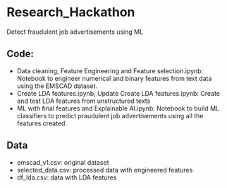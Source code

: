 # Research_Hackathon
Detect fraudulent job advertisements using ML

## Code:
- Data cleaning, Feature Engineering and Feature selection.ipynb: Notebook to engineer numerical and binary features from text data using the EMSCAD dataset.
- Create LDA features.ipynb; Update Create LDA features.ipynb: Create and test LDA features from unstructured texts
- ML with final features and Explainable AI.ipynb: Notebook to build ML classifiers to predict praudulent job advertisements using all the features created.

## Data
- emscad_v1.csv: original dataset
- selected_data.csv: processed data with engineered features
- df_lda.csv: data with LDA features
